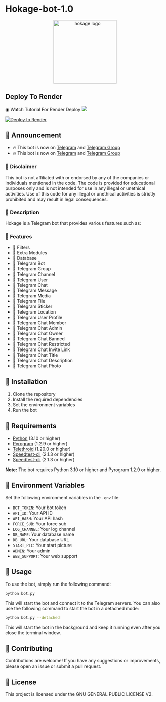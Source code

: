 # Hokage-bot-1.0

<p align="center">
  <img src="https://user-images.githubusercontent.com/108951361/221244870-c3c5b0e1-d1c0-4f2a-a7f1-f9e8f5a1f0c7.png" alt="hokage logo" width="200" height="200">
</p>

## Deploy To Render

◉ Watch Tutorial For Render Deploy <a href="https://graph.org/file/3c0171b4d2d72a2018a18.jpg"><img src="https://img.shields.io/badge/Watch%20Tutorial%20On%20YouTube-red.svg?logo=Youtube"></a>                     

[![Deploy to Render](https://render.com/images/deploy-to-render-button.svg)](https://render.com/deploy?repo=https://github.com/vincentkaleba/Hokage-bot-1.0.git)

## 📢 Announcement

- 🔥 This bot is now on [Telegram](https://t.me/hokageclub) and [Telegram Group](https://t.me/hokageclub_group)
- 🔥 This bot is now on [Telegram](https://t.me/hokageclub) and [Telegram Group](https://t.me/hokageclub_group)

### 📢 Disclaimer

This bot is not affiliated with or endorsed by any of the companies or individuals mentioned in the code. The code is provided for educational purposes only and is not intended for use in any illegal or unethical activities. Use of this code for any illegal or unethical activities is strictly prohibited and may result in legal consequences.

### 📢 Description

Hokage is a Telegram bot that provides various features such as:

###  📢 Features

- 📢 Filters
- 📢 Extra Modules
- 📢 Database
- 📢 Telegram Bot
- 📢 Telegram Group
- 📢 Telegram Channel
- 📢 Telegram User
- 📢 Telegram Chat
- 📢 Telegram Message
- 📢 Telegram Media
- 📢 Telegram File
- 📢 Telegram Sticker
- 📢 Telegram Location
- 📢 Telegram User Profile
- 📢 Telegram Chat Member
- 📢 Telegram Chat Admin
- 📢 Telegram Chat Owner
- 📢 Telegram Chat Banned
- 📢 Telegram Chat Restricted
- 📢 Telegram Chat Invite Link
- 📢 Telegram Chat Title
- 📢 Telegram Chat Description
- 📢 Telegram Chat Photo  

## 📢 Installation

1. Clone the repository
2. Install the required dependencies
3. Set the environment variables
4. Run the bot

## 📢 Requirements

- [Python](https://www.python.org/) (3.10 or higher)
- [Pyrogram](https://docs.pyrogram.org/intro/installation) (1.2.9 or higher)
- [Telethroid](https://github.com/LonamiWebs/Telethon) (1.20.0 or higher)
- [Speedtest-cli](https://pypi.org/project/speedtest-cli/) (2.1.3 or higher)
- [Speedtest-cli](https://pypi.org/project/speedtest-cli/) (2.1.3 or higher)

**Note:** The bot requires Python 3.10 or higher and Pyrogram 1.2.9 or higher.

## 📢 Environment Variables

Set the following environment variables in the `.env` file:

- `BOT_TOKEN`: Your bot token
- `API_ID`: Your API ID
- `API_HASH`: Your API hash
- `FORCE_SUB`: Your force sub
- `LOG_CHANNEL`: Your log channel
- `DB_NAME`: Your database name
- `DB_URL`: Your database URL
- `START_PIC`: Your start picture
- `ADMIN`: Your admin
- `WEB_SUPPORT`: Your web support

## 📢 Usage

To use the bot, simply run the following command:

```bash
python bot.py
```

This will start the bot and connect it to the Telegram servers. You can also use the following command to start the bot in a detached mode:

```bash
python bot.py --detached
```

This will start the bot in the background and keep it running even after you close the terminal window.

## 📢 Contributing

Contributions are welcome! If you have any suggestions or improvements, please open an issue or submit a pull request.

## 📢 License

This project is licensed under the GNU GENERAL PUBLIC LICENSE V2. 

